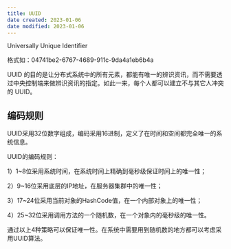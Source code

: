 ```yaml
---
title: UUID
date created: 2023-01-06
date modified: 2023-01-06
---
```


Universally Unique Identifier

格式如：04741be2-6767-4689-911c-9da4a1eb6b4a

UUID 的目的是让分布式系统中的所有元素，都能有唯一的辨识资讯，而不需要透过中央控制端来做辨识资讯的指定。如此一来，每个人都可以建立不与其它人冲突的 UUID。

## 编码规则

UUID采用32位数字组成，编码采用16进制，定义了在时间和空间都完全唯一的系统信息。

UUID的编码规则：

1）1~8位采用系统时间，在系统时间上精确到毫秒级保证时间上的唯一性；

2）9~16位采用底层的IP地址，在服务器集群中的唯一性；

3）17~24位采用当前对象的HashCode值，在一个内部对象上的唯一性；

4）25~32位采用调用方法的一个随机数，在一个对象内的毫秒级的唯一性。

通过以上4种策略可以保证唯一性。在系统中需要用到随机数的地方都可以考虑采用UUID算法。
